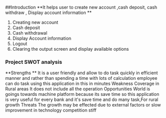 ##Introduction
**It helps user to create new account ,cash deposit, cash withdraw , Display account information **
1. Creating new account
2. Cash deposit
3. Cash withdrawal
4. Display Account information
5. Logout
6. Clearing the output screen and display available options
### Project SWOT analysis
**Strengths **
It is a user friendly and allow to do task quickly in efficient manner and rather than spending a time with lots of calculation employee can do task using this application in this in minutes
Weakness
Coverage in Rural areas
It does not include all the operation
Opportunities
World is goings towards machine platform because its save time so this application is very useful for every bank and it's save time and do many task,For rural growth
Threats
The growth may be effected due to external factors or slow improvement in technology
competition stiff
